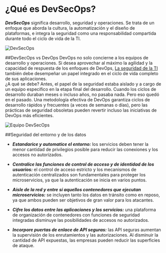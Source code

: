 # ¿Qué es DevSecOps?
**_DevSecOps_** significa desarrollo, seguridad y operaciones. Se trata de un enfoque 
que aborda la cultura, la automatización y el diseño de plataformas, e integra la 
seguridad como una responsabilidad compartida durante todo el ciclo de vida de la TI.

![DevSecOps](https://miro.medium.com/v2/resize:fit:1400/0*hHrFoyntyRG_WLg9.png)

##DevSecOps vs DevOps
DevOps no solo concierne a los equipos de desarrollo y operaciones. Si desea aprovechar 
al máximo la agilidad y la capacidad de respuesta de los enfoques de DevOps, [La seguridad 
de la TI](https://www.redhat.com/es/topics/security) 
también debe desempeñar un papel integrado en el ciclo de vida completo de sus aplicaciones.  
¿A qué se debe? Antes, el papel de la seguridad estaba aislado y a cargo de un equipo específico en 
la etapa final del desarrollo. Cuando los ciclos de desarrollo duraban meses o incluso años, no pasaba 
nada. Pero eso quedó en el pasado. Una metodología efectiva de DevOps garantiza ciclos de desarrollo 
rápidos y frecuentes (a veces de semanas o días), pero las prácticas de seguridad obsoletas pueden 
revertir incluso las iniciativas de DevOps más eficientes.

![Equipo DevSecOps](https://www.redhat.com/rhdc/managed-files/devsecops-collab-405x308_0.png)

##Seguridad del entorno y de los datos
+ **_Estandarice y automatice el entorno:_** los servicios deben tener la menor cantidad de privilegios posible 
para reducir las conexiones y los accesos no autorizados.

+ **_Centralice las funciones de control de acceso y de identidad de los usuarios:_** el control de acceso estricto y los 
mecanismos de autenticación centralizados son fundamentales para proteger los microservicios, ya que la autenticación se inicia en varios puntos.

+ **_Aísle de la red y entre sí aquellos contenedores que ejecutan microservicios:_** se incluyen tanto los datos en tránsito como en reposo, ya que ambos 
pueden ser objetivos de gran valor para los atacantes.

+ **_Cifre los datos entre las aplicaciones y los servicios:_** una plataforma de organización de contenedores con funciones de 
seguridad integradas disminuye las posibilidades de accesos no autorizados.

+ **_Incorpore puertas de enlace de API seguras:_** las API seguras aumentan la supervisión de los enrutamientos y las autorizaciones. 
Al disminuir la cantidad de API expuestas, las empresas pueden reducir las superficies de ataque.
